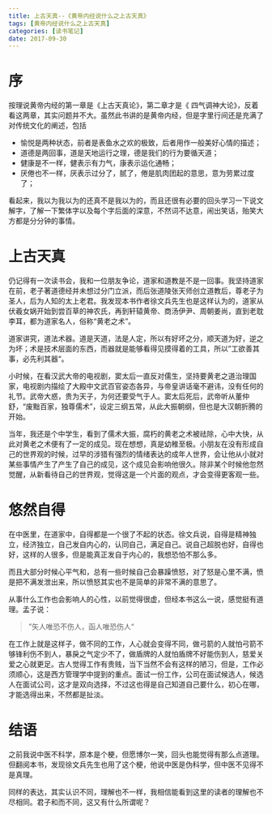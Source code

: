 ```yaml
---
title: 上古天真--《黄帝内经说什么之上古天真》
tags: [黄帝内经说什么之上古天真]
categories: [读书笔记]
date: 2017-09-30
---
```


# 序

按理说黄帝内经的第一章是《上古天真论》，第二章才是《 四气调神大论》，反着看这两章，其实问题并不大。虽然此书讲的是黄帝内经，但是字里行间还是充满了对传统文化的阐述，包括

- 愉悦是两种状态，前者是表鱼水之欢的极致，后者用作一般美好心情的描述；
- 道德是两回事，道是天地运行之理，德是我们的行为要循天道；
- 健康是不一样，健表示有力气，康表示运化通畅；
- 厌倦也不一样，厌表示过分了，腻了，倦是肌肉团起的意思，意为劳累过度了；

看起来，我以为我以为的还真不是我以为的，而且还很有必要的回头学习一下说文解字，了解一下繁体字以及每个字后面的深意，不然词不达意，闹出笑话，贻笑大方都是分分钟的事情。
<!-- more -->

# 上古天真

仍记得有一次读书会，我和一位朋友争论，道家和道教是不是一回事。我坚持道家在前，老子著道德经并未想过分门立派，而后张道陵张天师创立道教后，尊老子为圣人，后为人知的太上老君。我发现本书作者徐文兵先生也是这样认为的，道家从伏羲女娲开始到尝百草的神农氏，再到轩辕黄帝、商汤伊尹、周朝姜尚，直到老耽李耳，都为道家名人，俗称“黄老之术”。

道家讲究，道法术器。道是天道，法是人定，所以有好坏之分，顺天道为好，逆之为坏；术是技术层面的东西，而器就是能够看得见摸得着的工具，所以”工欲善其事，必先利其器“。

小时候，在看汉武大帝的电视剧，窦太后一直反对儒生，坚持要黄老之道治理国家，电视剧内描绘了大殿中文武百官姿态各异，与帝皇讲话毫不避讳，没有任何的礼节。武帝大惑，贵为天子，为何还要受气于人。窦太后死后，武帝听从董仲舒，“废黜百家，独尊儒术”，设定三纲五常，从此大振朝纲，但也是大汉朝折腾的开始。

当年，我还是个中学生，看到了儒术大振，腐朽的黄老之术被祛除，心中大快，从此对黄老之术便有了一定的成见。现在想想，真是幼稚至极。小朋友在没有形成自己的世界观的时候，过早的涉猎有强烈的情绪表达的成年人世界，会让他从小就对某些事情产生了产生了自己的成见，这个成见会影响他很久。除非某个时候他忽然觉醒，从新看待自己的世界观，觉得这是一个片面的观点，才会变得更客观一些。

# 悠然自得

在中医里，在道家中，自得都是一个很了不起的状态。徐文兵说，自得是精神独立，经济独立，自己发自内心的，认同自己，满足自己。说自己超脱也好，自得也好，这样的人很多，但是能真正发自于内心的，我想恐怕不那么多。

而且大部分时候心平气和，总有一些时候自己会暴躁愤怒，对了怒是心里不满，愤是把不满发泄出来，所以愤怒其实也不是简单的非常不满的意思了。

从事什么工作也会影响人的心性，以前觉得很虚，但经本书这么一说，感觉挺有道理。孟子说：

> ”矢人唯恐不伤人，函人唯恐伤人“

在工作上就是这样子，做不同的工作，人心就会变得不同，做弓箭的人就怕弓箭不够锋利伤不到人，暴戾之气定少不了，做盾牌的人就怕盾牌不好能伤到人，慈爱关爱之心就更足。古人觉得工作有贵贱，当下当然不会有这样的陋习，但是，工作必须顺心，这是西方管理学中提到的重点。面试一份工作，公司在面试候选人，候选人在面试公司，这才是双向选择，不过这也得是自己知道自己要什么，初心在哪，才能选得出来，不然都是扯淡。

# 结语

之前我说中医不科学，原本是个梗，但愿博尔一笑，回头也能觉得有那么点道理。但翻阅本书，发现徐文兵先生也用了这个梗，他说中医是伪科学，但中医不见得不是真理。

同样的表达，其实认识不同，理解也不一样，我相信能看到这里的读者的理解也不尽相同。君子和而不同，这又有什么所谓呢？